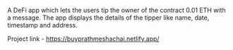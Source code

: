 A DeFi app which lets the users tip the owner of the contract 0.01 ETH with a message. The app displays the details of the tipper like name, date, timestamp and address.

Project link - https://buyprathmeshachai.netlify.app/
